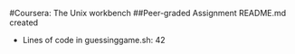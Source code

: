 #Coursera: The Unix workbench
##Peer-graded Assignment
README.md created 
* Lines of code in guessinggame.sh: 42
